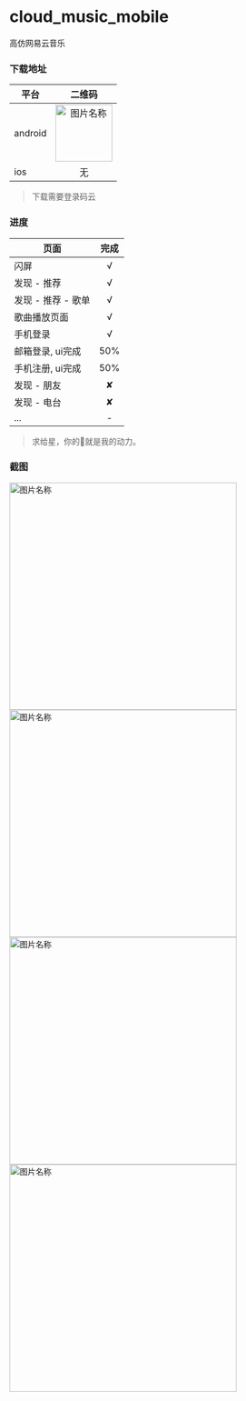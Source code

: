 # cloud_music_mobile
高仿网易云音乐

### 下载地址
平台|二维码|
---|:--:|
android|<img src="Screenshots/下载.png" width = "100" alt="图片名称"/>|
ios|无|
> 下载需要登录码云

### 进度
页面|完成|
---|:--:|
闪屏|√|
发现 - 推荐|√|
发现 - 推荐 - 歌单|√|
歌曲播放页面|√|
手机登录|√|
邮箱登录, ui完成|50%|
手机注册, ui完成|50%|
发现 - 朋友|✘|
发现 - 电台|✘|
...|-|
> 求给星，你的🖤就是我的动力。



### 截图
<img src="Screenshots/01.jpg" width = "400" alt="图片名称"/>
<img src="Screenshots/02.jpg" width = "400" alt="图片名称"/>
<img src="Screenshots/03.jpg" width = "400" alt="图片名称"/>
<img src="Screenshots/04.jpg" width = "400" alt="图片名称"/>